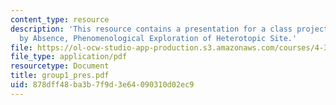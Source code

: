 ```yaml
---
content_type: resource
description: 'This resource contains a presentation for a class project: Orientation
  by Absence, Phenomenological Exploration of Heterotopic Site.'
file: https://ol-ocw-studio-app-production.s3.amazonaws.com/courses/4-303-the-production-of-space-art-architecture-and-urbanism-in-dialogue-fall-2006/878dff48ba3b7f9d3e64090310d02ec9_group1_pres.pdf
file_type: application/pdf
resourcetype: Document
title: group1_pres.pdf
uid: 878dff48-ba3b-7f9d-3e64-090310d02ec9
---
```

